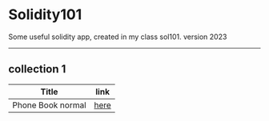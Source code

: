 # Solidity101
Some useful solidity app, created in my class sol101. version 2023

---
collection 1
---
| Title | link |
| ---- | ---- |
| Phone Book normal | [here](https://github.com/mosi-sol/Solidity101/blob/main/collection-1/PhoneBookNormal.sol) |

